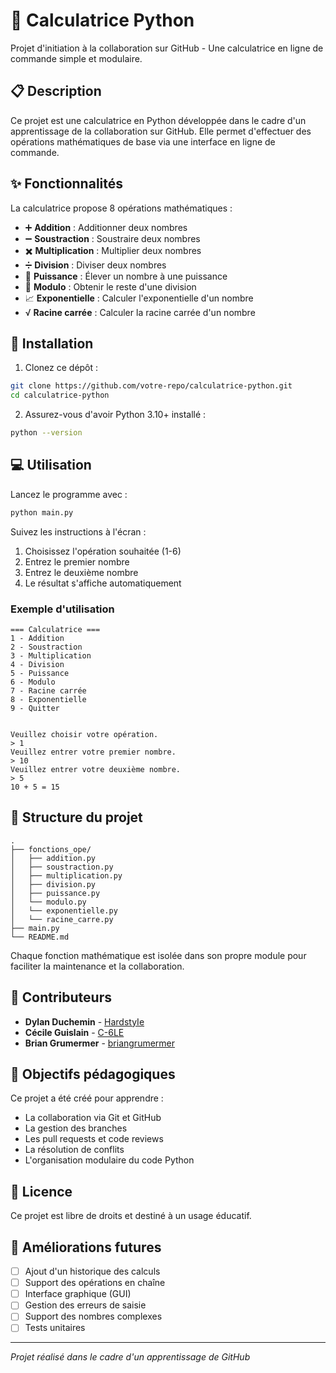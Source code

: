 # 🧮 Calculatrice Python

Projet d'initiation à la collaboration sur GitHub - Une calculatrice en ligne de commande simple et modulaire.

## 📋 Description

Ce projet est une calculatrice en Python développée dans le cadre d'un apprentissage de la collaboration sur GitHub. Elle permet d'effectuer des opérations mathématiques de base via une interface en ligne de commande.

## ✨ Fonctionnalités

La calculatrice propose 8 opérations mathématiques :

- ➕ **Addition** : Additionner deux nombres
- ➖ **Soustraction** : Soustraire deux nombres
- ✖️ **Multiplication** : Multiplier deux nombres
- ➗ **Division** : Diviser deux nombres
- 🔢 **Puissance** : Élever un nombre à une puissance
- 📐 **Modulo** : Obtenir le reste d'une division
- 📈 **Exponentielle** : Calculer l'exponentielle d'un nombre
- √ **Racine carrée** : Calculer la racine carrée d'un nombre

## 🚀 Installation

1. Clonez ce dépôt :
```bash
git clone https://github.com/votre-repo/calculatrice-python.git
cd calculatrice-python
```

2. Assurez-vous d'avoir Python 3.10+ installé :
```bash
python --version
```

## 💻 Utilisation

Lancez le programme avec :
```bash
python main.py
```

Suivez les instructions à l'écran :
1. Choisissez l'opération souhaitée (1-6)
2. Entrez le premier nombre
3. Entrez le deuxième nombre
4. Le résultat s'affiche automatiquement

### Exemple d'utilisation

```
=== Calculatrice ===
1 - Addition
2 - Soustraction
3 - Multiplication
4 - Division
5 - Puissance
6 - Modulo
7 - Racine carrée
8 - Exponentielle
9 - Quitter


Veuillez choisir votre opération.
> 1
Veuillez entrer votre premier nombre.
> 10
Veuillez entrer votre deuxième nombre.
> 5
10 + 5 = 15
```

## 📁 Structure du projet

```
.
├── fonctions_ope/
│   ├── addition.py
│   ├── soustraction.py
│   ├── multiplication.py
│   ├── division.py
│   ├── puissance.py
│   └── modulo.py
│   └── exponentielle.py
│   └── racine_carre.py
├── main.py
└── README.md
```

Chaque fonction mathématique est isolée dans son propre module pour faciliter la maintenance et la collaboration.

## 👥 Contributeurs

- **Dylan Duchemin** - [HardstyIe](https://github.com/HardstyIe)
- **Cécile Guislain** - [C-6LE](https://github.com/C-6LE)
- **Brian Grumermer** - [briangrumermer](https://github.com/briangrumermer)

## 🎯 Objectifs pédagogiques

Ce projet a été créé pour apprendre :
- La collaboration via Git et GitHub
- La gestion des branches
- Les pull requests et code reviews
- La résolution de conflits
- L'organisation modulaire du code Python

## 📝 Licence

Ce projet est libre de droits et destiné à un usage éducatif.

## 🔮 Améliorations futures

- [ ] Ajout d'un historique des calculs
- [ ] Support des opérations en chaîne
- [ ] Interface graphique (GUI)
- [ ] Gestion des erreurs de saisie
- [ ] Support des nombres complexes
- [ ] Tests unitaires

---

*Projet réalisé dans le cadre d'un apprentissage de GitHub*
